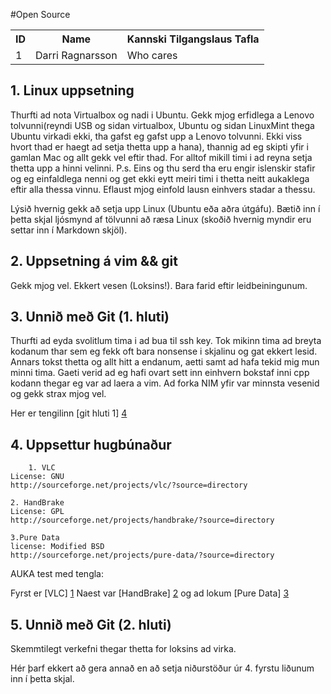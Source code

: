 #Open Source


<table>
  <tr>
    <th>ID</th><th>Name</th><th>Kannski Tilgangslaus Tafla</th>
  </tr>
  <tr>
    <td>1</td><td>Darri Ragnarsson</td><td>Who cares</td>
  </tr>
<table>


## 1. Linux uppsetning


Thurfti ad nota Virtualbox og nadi i Ubuntu. Gekk mjog erfidlega a Lenovo tolvunni(reyndi USB og sidan virtualbox, Ubuntu og sidan LinuxMint thega Ubuntu virkadi ekki, tha gafst eg gafst upp a Lenovo tolvunni. Ekki viss hvort thad er haegt ad setja thetta upp a hana), thannig ad eg skipti yfir i gamlan Mac og allt gekk vel eftir thad.
For alltof mikill timi i ad reyna setja thetta upp a hinni velinni.
P.s. Eins og thu serd tha eru engir islenskir stafir og eg einfaldlega nenni og get ekki eytt meiri timi i thetta neitt aukaklega eftir alla thessa vinnu. Eflaust mjog einfold lausn einhvers stadar a thessu. 

Lýsið hvernig gekk að setja upp Linux (Ubuntu eða aðra útgáfu). Bætið inn í þetta skjal ljósmynd af tölvunni að ræsa Linux (skoðið hvernig myndir eru settar inn í Markdown skjöl).

## 2. Uppsetning á vim && git

Gekk mjog vel. Ekkert vesen (Loksins!). Bara farid eftir leidbeiningunum.


## 3. Unnið með Git (1. hluti)

Thurfti ad eyda svolitlum tima i ad bua til ssh key. 
Tok mikinn tima ad breyta kodanum thar sem eg fekk oft bara nonsense i skjalinu og gat ekkert lesid. Annars tokst thetta og allt hitt a endanum, aetti samt ad hafa tekid mig mun minni tima. 
Gaeti verid ad eg hafi ovart sett inn einhvern bokstaf inni cpp kodann thegar eg var ad laera a vim. 
Ad forka NIM yfir var minnsta vesenid og gekk strax mjog vel.

Her er tengilinn [git hluti 1] [4] 

[4]: https://github.com/darrir13/INTOPrufa.git


## 4. Uppsettur hugbúnaður

        1. VLC
	License: GNU 
	http://sourceforge.net/projects/vlc/?source=directory

	2. HandBrake
	License: GPL
	http://sourceforge.net/projects/handbrake/?source=directory

	3.Pure Data
	license: Modified BSD
	http://sourceforge.net/projects/pure-data/?source=directory


AUKA test med tengla:

Fyrst er [VLC] [1]
Naest var [HandBrake] [2]
og ad lokum [Pure Data] [3]

[1]: http://sourceforge.net/projects/vlc/?source=directory
[2]: http://sourceforge.net/projects/handbrake/?source=directory
[3]: http://sourceforge.net/projects/pure-data/?source=directory


## 5. Unnið með Git (2. hluti)

Skemmtilegt verkefni thegar thetta for loksins ad virka. 

Hér þarf ekkert að gera annað en að setja niðurstöður úr 4. fyrstu liðunum inn í þetta skjal.
